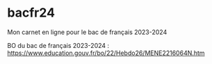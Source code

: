 # bacfr24
Mon carnet en ligne pour le bac de français 2023-2024

BO du bac de français 2023-2024 : https://www.education.gouv.fr/bo/22/Hebdo26/MENE2216064N.htm
